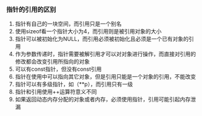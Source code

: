 ### 指针的引用的区别
1. 指针有自己的一块空间，而引用只是一个别名
2. 使用sizeof看一个指针大小为4，而引用则是被引用对象的大小
3. 指针可以被初始化为NULL，而引用必须被初始化且必须是一个已有对象的引用
4. 作为参数传递时，指针需要被解引用才可以对对象进行操作，而直接对引用的修改都会改变引用所指向的对象
5. 可以有const指针，但没有const引用
6. 指针在使用中可以指向其它对象，但是引用只能是一个对象的引用，不能改变
7. 指针可以有多级指针，如（**p），而引用只有一级
8. 指针和引用使用++运算符意义不同
9. 如果返回动态内存分配的对象或者内存，必须使用指针，引用可能引起内存泄漏
